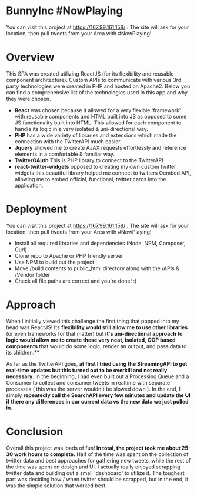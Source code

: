 # BunnyInc #NowPlaying
You can visit this project at https://167.99.161.158/ . The site will ask for your location, then pull tweets from your Area with #NowPlaying!

# Overview

This SPA was created utilizing ReactJS (for its flexibility and reusable component architecture). Custom APIs to communicate with various 3rd party technologies were created in PHP and hosted on Apache2. Below you can find a comprehensive list of the technologies used in this app and why they were chosen.

  - **React** was chosen because it allowed for a very flexible 'framework' with reusable components and HTML built into JS as opposed to some JS functionality built into HTML. This allowed for each component to handle its logic in a very isolated & uni-directional way. 
  - **PHP** has a wide variety of libraries and extensions which made the connection with the TwitterAPI much easier.
  - **Jquery** allowed me to create AJAX requests effortlessly and reference elements in a comfortable & familiar way.
  - **TwitterOAuth** This is PHP library to connect to the TwitterAPI
  - **react-twitter-widgets** opposed to creating my own custom twitter widgets this beautiful library helped me connect to twitters Oembed API, allowing me to embed official, functional, twitter cards into the application.



# Deployment
You can visit this project at https://167.99.161.158/ . The site will ask for your location, then pull tweets from your Area with #NowPlaying!
 - Install all required libraries and dependencies (Node, NPM, Composer, Curl)
 - Clone repo to Apache or PHP friendly server
 - Use NPM to build out the project
 - Move /build contents to public_html directory along with the /APIs & /Vendor folder
 - Check all file paths are correct and you're done! :) 

# Approach

When I initially viewed this challenge the first thing that popped into my head was ReactJS! Its **flexibility would still allow me to use other libraries** (or even frameworks for that matter) but **it's uni-directional approach to logic would allow me to create these very neat, isolated, OOP based components** that would do some logic, render an output, and pass data to its children.** 

As far as the TwitterAPI goes, **at first I tried using the StreamingAPI to get real-time updates but this turned out to be overkill and not really necessary**. In the beginning, I had even built out a Processing Queue and a Consumer to collect and consumer tweets in realtime with separate processes ( this was the server wouldn't be slowed down ). In the end, I simply **repeatedly call the SearchAPI every few minutes and update the UI if there any differences in our current data vs the new data we just pulled in.**

# Conclusion

Overall this project was loads of fun! **In total, the project took me about 25-30 work hours to complete.** Half of the time was spent on the collection of twitter data and best approaches for gathering new tweets, while the rest of the time was spent on design and UI. I actually really enjoyed scrapping twitter data and building out a small 'dashboard' to utilize it. The toughest part was deciding how / when twitter should be scrapped, but in the end, it was the simple solution that worked best.
